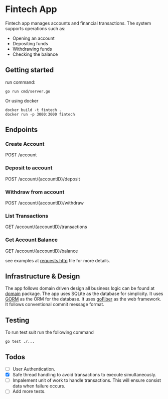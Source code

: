 # Fintech App

Fintech app manages accounts and financial
transactions. The system supports operations such as:

- Opening an account
- Depositing funds
- Withdrawing funds
- Checking the balance

## Getting started

run command:

```shell
go run cmd/server.go 
```

Or using docker

```shell
docker build -t fintech .
docker run -p 3000:3000 fintech
```

## Endpoints

### Create Account

POST /account

### Deposit to account

POST /account/{accountID}/deposit

### Withdraw from account

POST /account/{accountID}/withdraw

### List Transactions

GET /account/{accountID}/transactions

### Get Account Balance

GET /account/{accountID}/balance

see examples at [requests.http](./docs/requests.http) file for more details.

## Infrastructure & Design

The app follows domain driven design all business logic can be found at [domain](./internal/domain) package.
The app uses SQLite as the database for simplicity.
It uses [GORM](https://gorm.io/index.html) as the ORM for the database.
It uses [goFiber](https://gofiber.io/) as the web framework.
It follows conventional commit message format.

## Testing

To run test suit run the following command

```shell
go test ./...
```

## Todos

- [ ] User Authentication.
- [x] Safe thread handling to avoid transactions to execute simultaneously.
- [ ] Impalement unit of work to handle transactions. This will ensure consist data when failure occurs.
- [ ] Add more tests.
